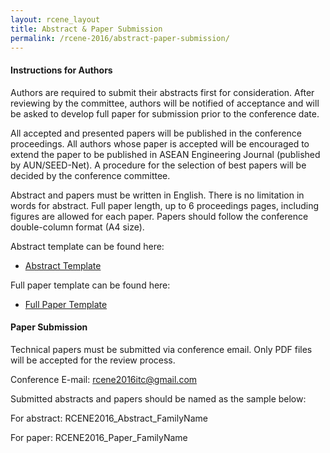 ```yaml
---
layout: rcene_layout
title: Abstract & Paper Submission
permalink: /rcene-2016/abstract-paper-submission/
---
```


#### Instructions for Authors

Authors are required to submit their abstracts first for consideration. After reviewing by the committee, authors will be notified of acceptance and will be asked to develop full paper for submission prior to the conference date.

All accepted and presented papers will be published in the conference proceedings. All authors whose paper is accepted will be encouraged to extend the paper to be published in ASEAN Engineering Journal (published by AUN/SEED-Net). A procedure for the selection of best papers will be decided by the conference committee.

Abstract and papers must be written in English. There is no limitation in words for abstract. Full paper length, up to 6 proceedings pages, including figures are allowed for each paper. Papers should follow the conference double-column format (A4 size).

Abstract template can be found here:

- [Abstract Template](http://gee-itc.github.io/uploads/Abstract_Template.doc)

Full paper template can be found here:

- [Full Paper Template](http://gee-itc.github.io/uploads/Full_Paper_Template.doc)


#### Paper Submission

Technical papers must be submitted via conference email. Only PDF files will be accepted for the review process.

Conference E-mail: [rcene2016itc@gmail.com](mailto:rcene2016itc@gmail.com)

Submitted abstracts and papers should be named as the sample below:

For abstract: RCENE2016_Abstract_FamilyName

For paper: RCENE2016_Paper_FamilyName
